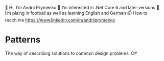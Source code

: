 👋 Hi, I’m Andrii Prymenko
👀 I’m interested in .Net Core 6 and later versions
🌱 I’m plaing in football as well as learning English and German
📫 How to reach me https://www.linkedin.com/in/andriiprymenko
# Patterns
The way of describing solutions to common design problems. C#
